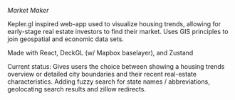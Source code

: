 *Market Maker*

Kepler.gl inspired web-app used to visualize housing trends, allowing for early-stage real estate investors to find their market.  Uses GIS principles to join geospatial and economic data sets. 

Made with React, DeckGL (w/ Mapbox baselayer), and Zustand

Current status: Gives users the choice between showing a housing trends overview or detailed city boundaries and their recent real-estate characteristics. Adding fuzzy search for state names / abbreviations, geolocating search results and zillow redirects. 
